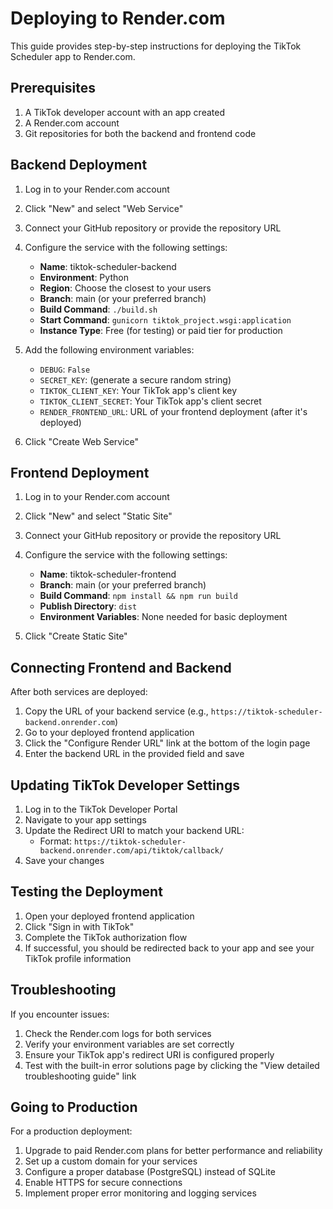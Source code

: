 # Deploying to Render.com

This guide provides step-by-step instructions for deploying the TikTok Scheduler app to Render.com.

## Prerequisites

1. A TikTok developer account with an app created
2. A Render.com account
3. Git repositories for both the backend and frontend code

## Backend Deployment

1. Log in to your Render.com account
2. Click "New" and select "Web Service"
3. Connect your GitHub repository or provide the repository URL
4. Configure the service with the following settings:
   - **Name**: tiktok-scheduler-backend
   - **Environment**: Python
   - **Region**: Choose the closest to your users
   - **Branch**: main (or your preferred branch)
   - **Build Command**: `./build.sh`
   - **Start Command**: `gunicorn tiktok_project.wsgi:application`
   - **Instance Type**: Free (for testing) or paid tier for production

5. Add the following environment variables:
   - `DEBUG`: `False`
   - `SECRET_KEY`: (generate a secure random string)
   - `TIKTOK_CLIENT_KEY`: Your TikTok app's client key
   - `TIKTOK_CLIENT_SECRET`: Your TikTok app's client secret
   - `RENDER_FRONTEND_URL`: URL of your frontend deployment (after it's deployed)

6. Click "Create Web Service"

## Frontend Deployment

1. Log in to your Render.com account
2. Click "New" and select "Static Site"
3. Connect your GitHub repository or provide the repository URL
4. Configure the service with the following settings:
   - **Name**: tiktok-scheduler-frontend
   - **Branch**: main (or your preferred branch)
   - **Build Command**: `npm install && npm run build`
   - **Publish Directory**: `dist`
   - **Environment Variables**: None needed for basic deployment

5. Click "Create Static Site"

## Connecting Frontend and Backend

After both services are deployed:

1. Copy the URL of your backend service (e.g., `https://tiktok-scheduler-backend.onrender.com`)
2. Go to your deployed frontend application
3. Click the "Configure Render URL" link at the bottom of the login page
4. Enter the backend URL in the provided field and save

## Updating TikTok Developer Settings

1. Log in to the TikTok Developer Portal
2. Navigate to your app settings
3. Update the Redirect URI to match your backend URL:
   - Format: `https://tiktok-scheduler-backend.onrender.com/api/tiktok/callback/`
4. Save your changes

## Testing the Deployment

1. Open your deployed frontend application
2. Click "Sign in with TikTok"
3. Complete the TikTok authorization flow
4. If successful, you should be redirected back to your app and see your TikTok profile information

## Troubleshooting

If you encounter issues:

1. Check the Render.com logs for both services
2. Verify your environment variables are set correctly
3. Ensure your TikTok app's redirect URI is configured properly
4. Test with the built-in error solutions page by clicking the "View detailed troubleshooting guide" link

## Going to Production

For a production deployment:

1. Upgrade to paid Render.com plans for better performance and reliability
2. Set up a custom domain for your services
3. Configure a proper database (PostgreSQL) instead of SQLite
4. Enable HTTPS for secure connections
5. Implement proper error monitoring and logging services 